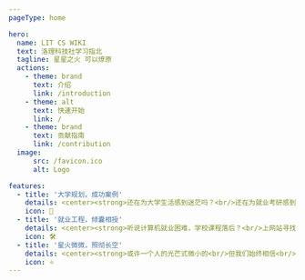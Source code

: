 ```yaml
---
pageType: home

hero:
  name: LIT CS WIKI
  text: 洛理科技社学习指北
  tagline: 星星之火 可以燎原
  actions:
    - theme: brand
      text: 介绍
      link: /introduction
    - theme: alt
      text: 快速开始
      link: /
    - theme: brand
      text: 贡献指南
      link: /contribution
  image:
      src: /favicon.ico
      alt: Logo

features:
  - title: '大学规划，成功案例'
    details: <center><strong>还在为大学生活感到迷茫吗？<br/>还在为就业考研感到焦虑吗？<br/>这里有你需要的答案！</strong></center>
    icon: 📖
  - title: '就业工程，倾囊相授'
    details: <center><strong>听说计算机就业困难，学校课程落后？<br/>上网站寻找课程一看就是几百个小时学不下来？<br/>来这里，有学长们为你专门精选的课程<br/>用最少的时间收获最大的成效</strong></center>
    icon: 🛠️
  - title: '星火微微，照彻长空'
    details: <center><strong>或许一个人的光芒式微小的<br/>但我们始终相信<br/>群星之光可以照亮黑夜</strong></center>
    icon: ⭐
---
```


